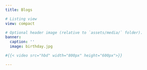 ```yaml
---
title: Blogs

# Listing view
view: compact

# Optional header image (relative to `assets/media/` folder).
banner:
  caption: ''
  image: birthday.jpg

#{{< video src="hbd" width="800px" height="600px">}}

---
```


